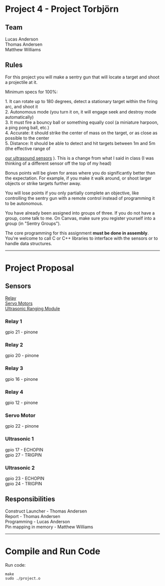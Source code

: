 # Project 4 - Project Torbjörn #

## Team ##
Lucas Anderson <br />
Thomas Andersen <br />
Matthew Williams

## Rules ##
<p>For this project you will make a sentry gun that will locate a target and shoot a projectile at it.</p>

<p>Minimum specs for 100%:</p>
1. It can rotate up to 180 degrees, detect a stationary target within the firing arc, and shoot it <br />
2. Autonomous mode (you turn it on, it will engage seek and destroy mode automatically) <br />
3. It must fire a bouncy ball or something equally cool (a miniature harpoon, a ping pong ball, etc.) <br />
4. Accurate: it should strike the center of mass on the target, or as close as possible to the center <br />
5. Distance: It should be able to detect and hit targets between 1m and 5m (the effective range of

[our ultrasound sensors](https://www.sunfounder.com/learn/sensor-kit-v2-0-for-raspberry-pi-b-plus/lesson-25-ultrasonic-ranging-module-sensor-kit-v2-0-for-b-plus.html)
). This is a change from what I said in class (I was thinking of a different sensor off the top of my head) <br />

Bonus points will be given for areas where you do significantly better than the expectation. For example, if you make it walk around, or shoot larger objects or strike targets further away.

You will lose points if you only partially complete an objective, like controlling the sentry gun with a remote control instead of programming it to be autonomous.

You have already been assigned into groups of three. If you do not have a group, come talk to me. On Canvas, make sure you register yourself into a group (in "Sentry Groups").

The core programming for this assignment <strong>must be done in assembly</strong>. You're welcome to call C or C++ libraries to interface with the sensors or to handle data structures.

- - - -
# Project Proposal #

## Sensors ##
[Relay](https://www.sunfounder.com/learn/sensor-kit-v2-0-for-raspberry-pi-b-plus/lesson-4-relay-module-sensor-kit-v2-0-for-b-plus.html) <br />
[Servo Motors](#) <br />
[Ultrasonic Ranging Module](https://www.sunfounder.com/learn/sensor-kit-v2-0-for-raspberry-pi-b-plus/lesson-25-ultrasonic-ranging-module-sensor-kit-v2-0-for-b-plus.html)

### Relay 1 ###
gpio 21 - pinone
### Relay 2 ###
gpio 20 - pinone
### Relay 3 ###
gpio 16 - pinone
### Relay 4 ###
gpio 12 - pinone
### Servo Motor ###
gpio 22 - pinone
### Ultrasonic 1 ###
gpio 17 - ECHOPIN <br />
gpio 27 - TRIGPIN
### Ultrasonic 2 ###
gpio 23 - ECHOPIN <br />
gpio 24 - TRIGPIN

## Responsibilities ##
Construct Launcher - Thomas Andersen <br />
Report - Thomas Andersen <br />
Programming - Lucas Anderson <br />
Pin mapping in memory - Matthew Williams

- - - -
# Compile and Run Code #
Run code: <br />
```
make
sudo ./project.o
```

